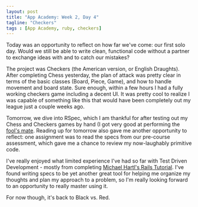 ```yaml
---
layout: post
title: "App Academy: Week 2, Day 4"
tagline: "Checkers"
tags : [App Academy, ruby, checkers]
---
```

Today was an opportunity to reflect on how far we've come: our first solo day. Would we still be able to write clean, functional code without a partner to exchange ideas with and to catch our mistakes?

The project was Checkers (the American version, or English Draughts). After completing Chess yesterday, the plan of attack was pretty clear in terms of the basic classes (Board, Piece, Game), and how to handle movement and board state. Sure enough, within a few hours I had a fully working checkers game including a decent UI. It was pretty cool to realize I was capable of something like this that would have been completely out my league just a couple weeks ago.

Tomorrow, we dive into RSpec, which I am thankful for after testing out my Chess and Checkers games by hand (I got very good at performing the [fool's mate](http://en.wikipedia.org/wiki/Fool's_mate). Reading up for tomorrow also gave me another opportunity to reflect: one assignment was to read the specs from our pre-course assessment, which gave me a chance to review my now-laughably primitive code.

I've really enjoyed what limited experience I've had so far with Test Driven Development - mostly from completing [Michael Hartl's Rails Tutorial](http://ruby.railstutorial.org/ruby-on-rails-tutorial-book). I've found writing specs to be yet another great tool for helping me organize my thoughts and plan my approach to a problem, so I'm really looking forward to an opportunity to really master using it.

For now though, it's back to Black vs. Red.